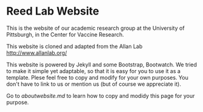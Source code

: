 # Reed Lab Website

This is the website of our academic research group at the University of Pittsburgh, in the Center for Vaccine Research.

This website is cloned and adapted from the Allan Lab http://www.allanlab.org/

This website is powered by Jekyll and some Bootstrap, Bootwatch. We tried to make it simple yet adaptable, so that it is easy for you to use it as a template. Plese feel free to copy and modify for your own purposes.  You don't have to link to us or mention us (but of course we appreciate it).

Go to *aboutwebsite.md*  to learn how to copy and modidy this page for your purpose. 
